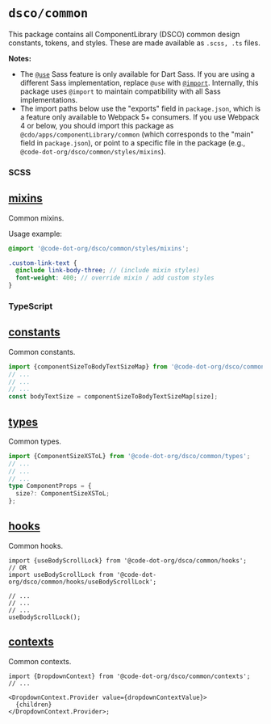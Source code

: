 # `dsco/common`

This package contains all ComponentLibrary (DSCO) common design constants, tokens, and styles. These are made available
as `.scss, .ts` files.

**Notes:**

- The [`@use`](https://sass-lang.com/documentation/at-rules/use) Sass feature is only available for Dart Sass. If you
  are using a different Sass implementation, replace `@use` with [
  `@import`](https://sass-lang.com/documentation/at-rules/import). Internally, this package uses `@import` to maintain
  compatibility with all Sass implementations.
- The import paths below use the "exports" field in `package.json`, which is a feature only available to Webpack 5+
  consumers. If you use Webpack 4 or below, you should import this package as `@cdo/apps/componentLibrary/common` (which
  corresponds to the "main" field in `package.json`), or point to a specific file in the package (e.g.,
  `@code-dot-org/dsco/common/styles/mixins`).

### SCSS

## [mixins](styles/mixins.scss)

Common mixins.

Usage example:

```scss
@import '@code-dot-org/dsco/common/styles/mixins';

.custom-link-text {
  @include link-body-three; // (include mixin styles)
  font-weight: 400; // override mixin / add custom styles
}
```

### TypeScript

## [constants](constants.ts)

Common constants.

```ts
import {componentSizeToBodyTextSizeMap} from '@code-dot-org/dsco/common/constants';
// ...
// ...
// ...
const bodyTextSize = componentSizeToBodyTextSizeMap[size];
```

## [types](types.ts)

Common types.

```ts
import {ComponentSizeXSToL} from '@code-dot-org/dsco/common/types';
// ...
// ...
// ...
type ComponentProps = {
  size?: ComponentSizeXSToL;
};
```

## [hooks](hooks)

Common hooks.

```tsx
import {useBodyScrollLock} from '@code-dot-org/dsco/common/hooks';
// OR
import useBodyScrollLock from '@code-dot-org/dsco/common/hooks/useBodyScrollLock';

// ...
// ...
// ...
useBodyScrollLock();
```

## [contexts](contexts)

Common contexts.

```tsx
import {DropdownContext} from '@code-dot-org/dsco/common/contexts';
// ...

<DropdownContext.Provider value={dropdownContextValue}>
  {children}
</DropdownContext.Provider>;
```
